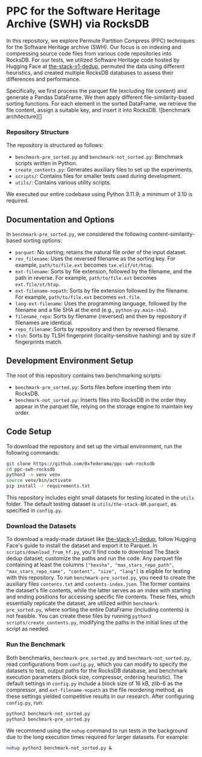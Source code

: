 # PPC for the Software Heritage Archive (SWH) via RocksDB

In this repository, we explore Permute Partition Compress (PPC) techniques for the Software Heritage archive (SWH). Our focus is on indexing and compressing source code files from various code repositories into RocksDB. For our tests, we utilized Software Heritage code hosted by Hugging Face at [the-stack-v1-dedup](https://huggingface.co/datasets/bigcode/the-stack-dedup), permuted the data using different heuristics, and created multiple RocksDB databases to assess their differences and performance.

Specifically, we first process the parquet file (excluding file content) and generate a Pandas DataFrame. We then apply different file-similarity-based sorting functions. For each element in the sorted DataFrame, we retrieve the file content, assign a suitable key, and insert it into RocksDB. ![benchmark architecture][]

### Repository Structure
The repository is structured as follows:
- `benchmark-pre_sorted.py` and `benchmark-not_sorted.py`: Benchmark scripts written in Python.
- `create_contents.py`: Generates auxiliary files to set up the experiments.
- `scripts/`: Contains files for smaller tests used during development.
- `utils/`: Contains various utility scripts.

We executed our entire codebase using Python 3.11.9; a minimum of 3.10 is required.

## Documentation and Options
In `benchmark-pre_sorted.py`, we considered the following content-similarity-based sorting options:
- `parquet`: No sorting; retains the natural file order of the input dataset.
- `rev_filename`: Uses the reversed filename as the sorting key. For example, `path/to/file.ext` becomes `txe.elif/ot/htap`.
- `ext-filename`: Sorts by file extension, followed by the filename, and the path in reverse. For example, `path/to/file.ext` becomes `ext.file/ot/htap`.
- `ext-filename-nopath`: Sorts by file extension followed by the filename. For example, `path/to/file.ext` becomes `ext.file`.
- `lang-ext-filename`: Uses the programming language, followed by the filename and a file SHA at the end (e.g., `python-py.main-sha`).
- `filename_repo`: Sorts by filename (reversed) and then by repository if filenames are identical.
- `repo_filename`: Sorts by repository and then by reversed filename.
- `tlsh`: Sorts by TLSH fingerprint (locality-sensitive hashing) and by size if fingerprints match.

## Development Environment Setup

The root of this repository contains two benchmarking scripts:
- `benchmark-pre_sorted.py`: Sorts files before inserting them into RocksDB.
- `benchmark-not_sorted.py`: Inserts files into RocksDB in the order they appear in the parquet file, relying on the storage engine to maintain key order.

## Code Setup
To download the repository and set up the virtual environment, run the following commands:

```bash
git clone https://github.com/0xfederama/ppc-swh-rocksdb
cd ppc-swh-rocksdb
python3 -m venv venv
source venv/bin/activate
pip install -r requirements.txt
```

This repository includes eight small datasets for testing located in the `utils` folder. The default testing dataset is `utils/the-stack-8M.parquet`, as specified in `config.py`.

### Download the Datasets

To download a ready-made dataset like [the-stack-v1-dedup](https://huggingface.co/datasets/bigcode/the-stack-dedup), follow Hugging Face's guide to install the dataset and export it to Parquet. In `scripts/download_from_hf.py`, you'll find code to download The Stack dedup dataset; customize the paths and run the code. Any parquet file containing at least the columns `["hexsha", "max_stars_repo_path", "max_stars_repo_name", "content", "size", "lang"]` is eligible for testing with this repository. To run `benchmark-pre_sorted.py`, you need to create the auxiliary files `contents.txt` and `contents-index.json`. The former contains the dataset's file contents, while the latter serves as an index with starting and ending positions for accessing specific file contents. These files, which essentially replicate the dataset, are utilized within `benchmark-pre_sorted.py`, where sorting the entire DataFrame (including contents) is not feasible. You can create these files by running `python3 scripts/create_contents.py`, modifying the paths in the initial lines of the script as needed.

### Run the Benchmark

Both benchmarks, `benchmark-pre_sorted.py` and `benchmark-not_sorted.py`, read configurations from `config.py`, which you can modify to specify the datasets to test, output paths for the RocksDB database, and benchmark execution parameters (block size, compressor, ordering heuristic). The default settings in `config.py` include a block size of 16 kB, zlib-6 as the compressor, and `ext-filename-nopath` as the file reordering method, as these settings yielded competitive results in our research. After configuring `config.py`, run:

```bash
python3 benchmark-not_sorted.py
python3 benchmark-pre_sorted.py
```

We recommend using the `nohup` command to run tests in the background due to the long execution times required for larger datasets. For example:

```bash
nohup python3 benchmark-not_sorted.py &
```

